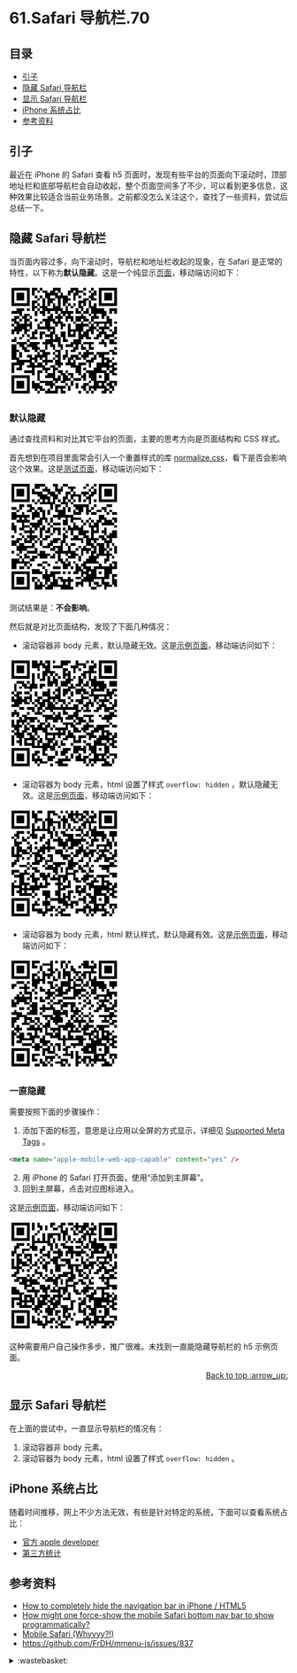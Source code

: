 # 61.Safari 导航栏.70
## <a name="index"></a> 目录
- [引子](#start)
- [隐藏 Safari 导航栏](#hide)
- [显示 Safari 导航栏](#show)
- [iPhone 系统占比](#statistics)
- [参考资料](#reference)

## <a name="start"></a> 引子
最近在 iPhone 的 Safari 查看 h5 页面时，发现有些平台的页面向下滚动时，顶部地址栏和底部导航栏会自动收起，整个页面空间多了不少，可以看到更多信息，这种效果比较适合当前业务场景。之前都没怎么关注这个，查找了一些资料，尝试后总结一下。


## <a name="hide"></a> 隐藏 Safari 导航栏
当页面内容过多，向下滚动时，导航栏和地址栏收起的现象，在 Safari 是正常的特性，以下称为**默认隐藏**。这是一个纯显示[页面][url-pure-page]，移动端访问如下：

![61-pure-page][url-local-qr-pure-page]

### 默认隐藏
通过查找资料和对比其它平台的页面，主要的思考方向是页面结构和 CSS 样式。

首先想到在项目里面常会引入一个重置样式的库 [normalize.css][url-github-normalize]，看下是否会影响这个效果。这是[测试页面][url-normalize-page]，移动端访问如下：

![61-normalize-page][url-local-qr-normalize-page]

测试结果是：**不会影响**。

然后就是对比页面结构，发现了下面几种情况：
- 滚动容器非 body 元素，默认隐藏无效。这是[示例页面][url-no-body-page]，移动端访问如下：

![61-no-body][url-local-no-body]

- 滚动容器为 body 元素，html 设置了样式 `overflow: hidden` ，默认隐藏无效。这是[示例页面][url-html-hidden-page]，移动端访问如下：

![61-no-body][url-local-html-hidden]

- 滚动容器为 body 元素，html 默认样式，默认隐藏有效。这是[示例页面][url-body-page]，移动端访问如下：

![61-no-body][url-local-body]

### 一直隐藏
需要按照下面的步骤操作：
1. 添加下面的标签，意思是让应用以全屏的方式显示，详细见 [Supported Meta Tags][url-docs-apple-tags] 。
```html
<meta name="apple-mobile-web-app-capable" content="yes" />
```
2. 用 iPhone 的 Safari 打开页面，使用“添加到主屏幕”。
3. 回到主屏幕，点击对应图标进入。


这是[示例页面][url-full-screen-page]，移动端访问如下：

![61-full-screen][url-local-full-screen]

这种需要用户自己操作多步，推广很难。未找到一直能隐藏导航栏的 h5 示例页面。

<div align="right"><a href="#index">Back to top :arrow_up:</a></div>

## <a name="show"></a> 显示 Safari 导航栏
在上面的尝试中，一直显示导航栏的情况有：
1. 滚动容器非 body 元素。
2. 滚动容器为 body 元素，html 设置了样式 `overflow: hidden` 。

## <a name="statistics"></a> iPhone 系统占比
随着时间推移，网上不少方法无效，有些是针对特定的系统，下面可以查看系统占比：
- [官方 apple developer][url-apple-developer]
- [第三方统计][url-apple-ios]



## <a name="reference"></a> 参考资料
- [How to completely hide the navigation bar in iPhone / HTML5][url-stackoverflow-1]
- [How might one force-show the mobile Safari bottom nav bar to show programmatically?][url-stackoverflow-2]
- [Mobile Safari (Whyyyy?!)][url-blog-1]
- https://github.com/FrDH/mmenu-js/issues/837


[url-base]:https://xxholic.github.io/segment

[url-github-normalize]:https://github.com/necolas/normalize.css
[url-stackoverflow-1]:https://stackoverflow.com/questions/6011223/how-to-completely-hide-the-navigation-bar-in-iphone-html5
[url-stackoverflow-2]:https://stackoverflow.com/questions/33644584/how-might-one-force-show-the-mobile-safari-bottom-nav-bar-to-show-programmatical
[url-blog-1]:https://www.eventbrite.com/engineering/mobile-safari-why/
[url-apple-developer]:https://developer.apple.com/support/app-store/
[url-apple-ios]:https://david-smith.org/iosversionstats/
[url-docs-apple-tags]:https://developer.apple.com/library/archive/documentation/AppleApplications/Reference/SafariHTMLRef/Articles/MetaTags.html

[url-pure-page]:https://xxholic.github.io/lab/segment/61/index.html
[url-normalize-page]:https://xxholic.github.io/lab/segment/61/normalize.html
[url-no-body-page]:https://xxholic.github.io/lab/segment/61/no-body.html
[url-html-hidden-page]:https://xxholic.github.io/lab/segment/61/html-hidden.html
[url-body-page]:https://xxholic.github.io/lab/segment/61/body.html
[url-full-screen-page]:https://xxholic.github.io/lab/segment/61/full-screen.html

[url-local-qr-pure-page]:../images/61/pure-page.png
[url-local-qr-normalize-page]:../images/61/normalize-page.png
[url-local-no-body]:../images/61/no-body.png
[url-local-html-hidden]:../images/61/html-hidden.png
[url-local-body]:../images/61/body.png
[url-local-full-screen]:../images/61/full-screen.png

<details>
<summary>:wastebasket:</summary>

我叫你一声，你敢扯吗？

最近看完了《环游世界八十天》，不知道为什么，这本书从读高中时代起，就在我的脑海中有印象，直到现在我才花时间看完了。剧情紧凑，故事也有趣，只可惜自己少了想象力，无法想象出书中描述的各地场景，即便有所谓插画，也是非常简洁。


</details>